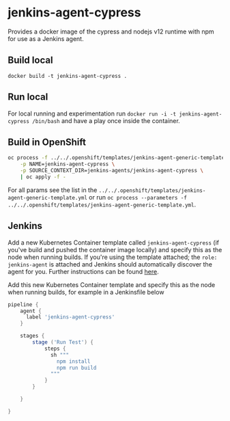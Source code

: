# jenkins-agent-cypress
Provides a docker image of the cypress and nodejs v12 runtime with npm for use as a Jenkins agent.

## Build local
`docker build -t jenkins-agent-cypress .`

## Run local
For local running and experimentation run `docker run -i -t jenkins-agent-cypress /bin/bash` and have a play once inside the container.

## Build in OpenShift
```bash
oc process -f ../../.openshift/templates/jenkins-agent-generic-template.yml \
    -p NAME=jenkins-agent-cypress \
    -p SOURCE_CONTEXT_DIR=jenkins-agents/jenkins-agent-cypress \
    | oc apply -f -
```
For all params see the list in the `../../.openshift/templates/jenkins-agent-generic-template.yml` or run `oc process --parameters -f ../../.openshift/templates/jenkins-agent-generic-template.yml`.

## Jenkins
Add a new Kubernetes Container template called `jenkins-agent-cypress` (if you've build and pushed the container image locally) and specify this as the node when running builds. If you're using the template attached; the `role: jenkins-agent` is attached and Jenkins should automatically discover the agent for you. Further instructions can be found [here](https://docs.openshift.com/container-platform/3.7/using_images/other_images/jenkins.html#using-the-jenkins-kubernetes-plug-in-to-run-jobs).

Add this new Kubernetes Container template and specify this as the node when running builds, for example in a Jenkinsfile below
```Groovy
pipeline {
    agent {
      label 'jenkins-agent-cypress'
    }

    stages {
        stage ('Run Test') {
            steps {
              sh """
                npm install
                npm run build
              """
            }
        }

    }

}
```
